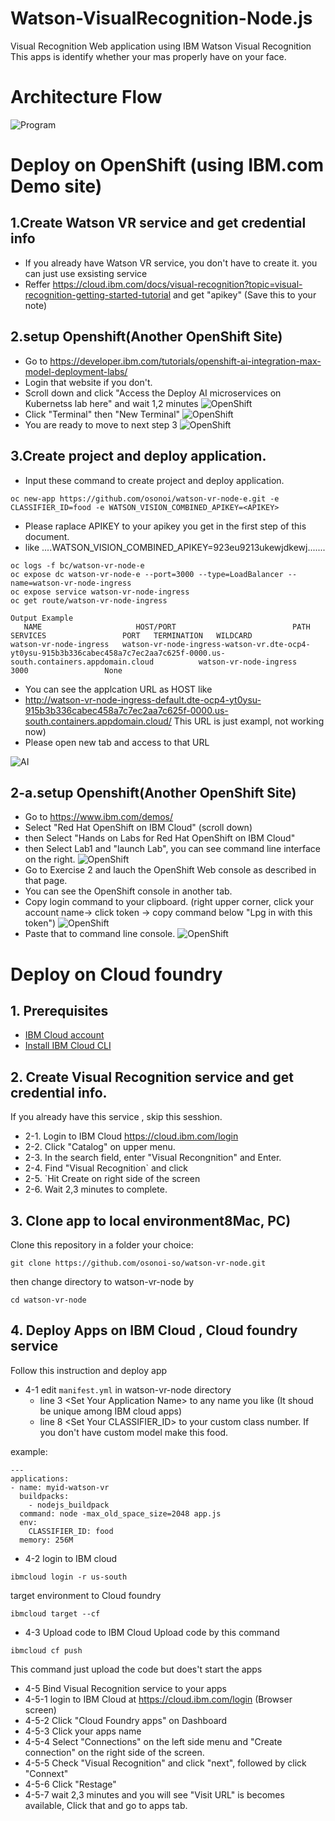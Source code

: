 # Watson-VisualRecognition-Node.js
Visual Recognition Web application using IBM Watson Visual Recognition This apps is identify whether your mas properly have on your face.

# Architecture Flow

![Program](https://github.com/osonoi/watson-vr-node-e/blob/master/images/program.png)

# Deploy on OpenShift (using IBM.com Demo site)
## 1.Create Watson VR service and get credential info
- If you already have Watson VR service, you don't have to create it. you can just use exsisting service
- Reffer https://cloud.ibm.com/docs/visual-recognition?topic=visual-recognition-getting-started-tutorial
and get "apikey" (Save this to your note)

## 2.setup Openshift(Another OpenShift Site)
- Go to https://developer.ibm.com/tutorials/openshift-ai-integration-max-model-deployment-labs/
- Login that website if you don't.
- Scroll down and click "Access the Deploy AI microservices on Kubernetss lab here" and wait 1,2 minutes
![OpenShift](https://github.com/osonoi/watson-vr-node-e/blob/master/images/oc4.png)
- Click "Terminal" then "New Terminal"
![OpenShift](https://github.com/osonoi/watson-vr-node-e/blob/master/images/oc5.png)
- You are ready to move to next step 3
![OpenShift](https://github.com/osonoi/watson-vr-node-e/blob/master/images/oc6.png)

## 3.Create project and deploy application.
- Input these command to create project and deploy application.
```
oc new-app https://github.com/osonoi/watson-vr-node-e.git -e CLASSIFIER_ID=food -e WATSON_VISION_COMBINED_APIKEY=<APIKEY>
```
- Please raplace APIKEY to your apikey you get in the first step of this document.
- like ....WATSON_VISION_COMBINED_APIKEY=923eu9213ukewjdkewj.......
```
oc logs -f bc/watson-vr-node-e
oc expose dc watson-vr-node-e --port=3000 --type=LoadBalancer --name=watson-vr-node-ingress
oc expose service watson-vr-node-ingress
oc get route/watson-vr-node-ingress
```
```
Output Example
   NAME                     HOST/PORT                          PATH   SERVICES                 PORT   TERMINATION   WILDCARD
watson-vr-node-ingress   watson-vr-node-ingress-watson-vr.dte-ocp4-yt0ysu-915b3b336cabec458a7c7ec2aa7c625f-0000.us-south.containers.appdomain.cloud          watson-vr-node-ingress   3000                 None
```

- You can see the applcation URL as HOST like
- http://watson-vr-node-ingress-default.dte-ocp4-yt0ysu-915b3b336cabec458a7c7ec2aa7c625f-0000.us-south.containers.appdomain.cloud/  This URL is just exampl, not working now)
- Please open new tab and access to that URL

![AI](https://github.com/osonoi/watson-vr-node-e/blob/master/images/ai1.png)


## 2-a.setup Openshift(Another OpenShift Site)
- Go to https://www.ibm.com/demos/
- Select "Red Hat OpenShift on IBM Cloud" (scroll down)
- then Select "Hands on Labs for Red Hat OpenShift on IBM Cloud"
- then Select Lab1 and "launch Lab", you can see command line interface on the right.
![OpenShift](https://github.com/osonoi/watson-vr-node-e/blob/master/images/oc1.png)
- Go to Exercise 2 and lauch the OpenShift Web console as described in that page.
- You can see the OpenShift console in another tab.
- Copy login command to your clipboard. (right upper corner, click your account name-> click token -> copy command below "Lpg in with this token")
![OpenShift](https://github.com/osonoi/watson-vr-node-e/blob/master/images/oc2.png)
- Paste that to command line console.
![OpenShift](https://github.com/osonoi/watson-vr-node-e/blob/master/images/oc3.png)



# Deploy on Cloud foundry

## 1. Prerequisites
   - [IBM Cloud account](https://cloud.ibm.com) <br>
   - [Install IBM Cloud CLI](https://cloud.ibm.com/docs/cli/reference/ibmcloud?topic=cloud-cli-install-ibmcloud-cli) <br>


## 2. Create Visual Recognition service and get credential info.
If you already have this service , skip this sesshion.

- 2-1. Login to IBM Cloud https://cloud.ibm.com/login
- 2-2. Click "Catalog" on upper menu.
- 2-3. In the search field, enter "Visual Recongnition" and Enter.
- 2-4. Find "Visual Recognition` and click
- 2-5. `Hit Create on right side of the screen
- 2-6. Wait 2,3 minutes to complete.

## 3. Clone app to local environment8Mac, PC)
Clone this repository in a folder your choice:
```
git clone https://github.com/osonoi-so/watson-vr-node.git
```
then change directory to watson-vr-node by
```
cd watson-vr-node
```

## 4. Deploy Apps on IBM Cloud , Cloud foundry service
 Follow this instruction and deploy app
- 4-1 edit `manifest.yml` in watson-vr-node directory
   - line 3 &lt;Set Your Application Name&gt; to any name you like (It shoud be unique among IBM cloud apps)
   - line 8 &lt;Set Your CLASSIFIER_ID&gt; to your custom class number. If you don't have custom model make this food.

example:
```
---
applications:
- name: myid-watson-vr
  buildpacks:
    - nodejs_buildpack
  command: node -max_old_space_size=2048 app.js
  env:
    CLASSIFIER_ID: food
  memory: 256M
```

- 4-2 login to IBM cloud
```
ibmcloud login -r us-south
```
target environment to Cloud foundry
```
ibmcloud target --cf
```
- 4-3 Upload code to IBM Cloud
 Upload code by this command
```
ibmcloud cf push
```
 This command just upload the code but does't start the apps
- 4-5 Bind Visual Recognition service to your apps
- 4-5-1 login to IBM Cloud at https://cloud.ibm.com/login (Browser screen)
- 4-5-2 Click "Cloud Foundry apps" on Dashboard
- 4-5-3 Click your apps name
- 4-5-4 Select "Connections" on the left side menu and "Create connection" on the right side of the screen.
- 4-5-5 Check "Visual Recognition" and click "next", followed by click "Connext"
- 4-5-6 Click "Restage"
- 4-5-7 wait 2,3 minutes and you will see "Visit URL" is becomes available, Click that and go to apps tab.

